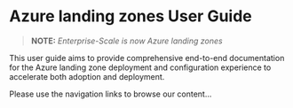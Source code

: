 # Azure landing zones User Guide

> **NOTE:** _Enterprise-Scale is now Azure landing zones_

This user guide aims to provide comprehensive end-to-end documentation for the Azure landing zone deployment and configuration experience to accelerate both adoption and deployment.

Please use the navigation links to browse our content...
